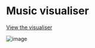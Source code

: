 # Music visualiser

[View the visualiser](http://chardos.github.io/music_viz)

![image](https://user-images.githubusercontent.com/4082442/50379892-5662ca80-06ab-11e9-8264-9ff4d3d1ed5a.png)
